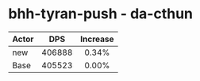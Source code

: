 # bhh-tyran-push - da-cthun
| Actor | DPS | Increase |
|---|:---:|:---:|
|new|406888|0.34%|
|Base|405523|0.00%|
